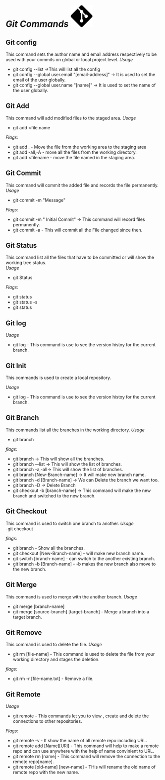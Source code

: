 # ***Git Commands***  <img src="Git.png" alt="GIT" width="70">


## **Git config** 

This command sets the author name and email address respectively to be used with your commits on global or local project level. 
_Usage_  
- git config --list ->This will list all the config 
- git config --global user.email "[email-address]"  -> It is used to set the email of the user globally.
- git config --global user.name "[name]" -> It is used to set the name of the user globally.


## **Git Add** 

This command will add modified files to the staged area. 
_Usage_  
- git add <file.name 

_Flags:_  
- git add .  -  Move the file from the working area to the staging area
- git add -all,-A  -  move all the files from the working directory.
- git add <filename   -  move the file named in the staging area.


## **Git Commit**

This command will commit the added file and records the file permanently.  
_Usage_  
- git commit -m "Message"

_Flags:_  
- git commit -m " Initial Commit"  -> This command will record files permanently. 
- git commit -a -  This will commit all the File changed since then.


## **Git Status**

This command list all the files that have to be committed or will show the working tree status.  
_Usage_  
- git Status

_Flags:_  
- git status 
- git status -s
- git status <branch-name> 


##  **Git log**

_Usage_  
- git log -  This command is use to see the version histoy for the current branch.


## **Git Init** 

This commands is used to create a local repository.

_Usage_  
- git log -  This command is use to see the version histoy for the current branch.


## **Git Branch** 

This commands list all the branches in the working directory.
_Usage_  
- git branch

_flags:_ 
- git branch ->  This will show all the branches.
- git branch --list -> This will show the list of branches.
- git branch -a,-all-> This will show the list of branches.
- git branch [New-Branch-name] ->  It will make new branch name.
- git branch -d [Branch-name] ->  We can Delete the branch we want too.
- git branch -D -> Delete Branch
- git checkout -b [branch-name] -> This command will make the new branch and switched to the new branch.


## **Git Checkout** 

This command is used to switch one branch to another. 
_Usage_  
-git checkout

_flags:_ 
- git branch -  Show all the branches.
- git checkout [New-Branch-name] -  will make new branch name.
- git switch [branch-name]  - can switch to the another existing branch.
- git branch -b [Branch-name] -  -b makes the new branch also move to the new branch.


## **Git Merge** 

This command is used to merge with the another branch. 
_Usage_  
- git merge [branch-name]
- git merge [source-branch] [target-branch] -  Merge a branch into a target branch. 


##  **Git Remove** 

This command is used to delete the file. 
_Usage_  
- git rm [file-name] -  This command is used to delete the file from your working directory and stages the deletion.

_flags:_  
- git rm -r [file-name.txt] -  Remove a file.

## **Git Remote** 

_Usage_  
- git remote -  This commands let you to view , create and delete the connections to other repositories.

_Flags:_
- git remote -v -  It show the name of all remote repo including URL.
- git remote add [Name][URl] - This command will help to make a remote repo and can use anywhere with the help of name convinient to URL.
- git remote rm [name] -  This command will remove the connection to the remote repo[name]. 
- git remote [old-name] [new-name] -  THis will rename the old name of remote repo with the new name.